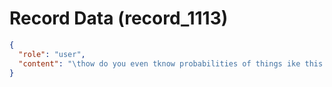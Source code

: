 # Record Data (record_1113)

```json
{
  "role": "user",
  "content": "\thow do you even tknow probabilities of things ike this .. yous eem biased?\n"
}
```
